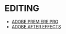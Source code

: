 # EDITING

- [ADOBE PREMIERE PRO](../../../../../LEVEL-6/ART-%26-DESIGN/ART/FILM-PRODUCTION/POST-PRODUCTION/EDITING/ADOBE-PREMIERE-PRO.md)
- [ADOBE AFTER EFFECTS](../../../../../LEVEL-6/ART-%26-DESIGN/ART/FILM-PRODUCTION/POST-PRODUCTION/EDITING/ADOBE-AFTER-EFFECTS.md)